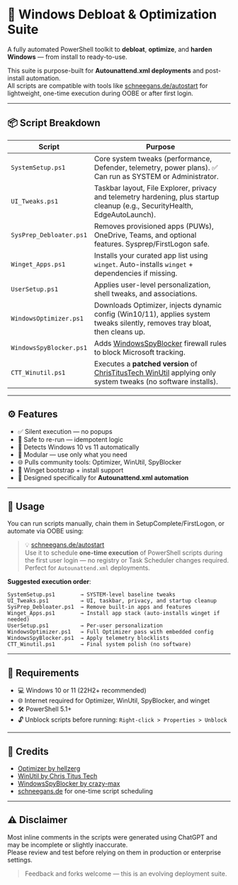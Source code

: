 # 🧰 Windows Debloat & Optimization Suite

A fully automated PowerShell toolkit to **debloat**, **optimize**, and **harden Windows** — from install to ready-to-use.

This suite is purpose-built for **Autounattend.xml deployments** and post-install automation.  
All scripts are compatible with tools like [schneegans.de/autostart](https://schneegans.de) for lightweight, one-time execution during OOBE or after first login.

---

## 📦 Script Breakdown

| Script                   | Purpose |
|--------------------------|---------|
| `SystemSetup.ps1`        | Core system tweaks (performance, Defender, telemetry, power plans). ✅ Can run as SYSTEM or Administrator. |
| `UI_Tweaks.ps1`          | Taskbar layout, File Explorer, privacy and telemetry hardening, plus startup cleanup (e.g., SecurityHealth, EdgeAutoLaunch). |
| `SysPrep_Debloater.ps1`  | Removes provisioned apps (PUWs), OneDrive, Teams, and optional features. Sysprep/FirstLogon safe. |
| `Winget_Apps.ps1`        | Installs your curated app list using `winget`. Auto-installs `winget` + dependencies if missing. |
| `UserSetup.ps1`          | Applies user-level personalization, shell tweaks, and associations. |
| `WindowsOptimizer.ps1`   | Downloads Optimizer, injects dynamic config (Win10/11), applies system tweaks silently, removes tray bloat, then cleans up. |
| `WindowsSpyBlocker.ps1`  | Adds [WindowsSpyBlocker](https://github.com/crazy-max/WindowsSpyBlocker) firewall rules to block Microsoft tracking. |
| `CTT_Winutil.ps1`        | Executes a **patched version** of [ChrisTitusTech WinUtil](https://christitus.com/win) applying only system tweaks (no software installs). |

---

## ⚙️ Features

- ✅ Silent execution — no popups
- 🔁 Safe to re-run — idempotent logic
- 🧠 Detects Windows 10 vs 11 automatically
- 🧩 Modular — use only what you need
- 🌐 Pulls community tools: Optimizer, WinUtil, SpyBlocker
- 💾 Winget bootstrap + install support
- 🧱 Designed specifically for **Autounattend.xml automation**

---

## 🚀 Usage

You can run scripts manually, chain them in SetupComplete/FirstLogon, or automate via OOBE using:

> 💡 [schneegans.de/autostart](https://schneegans.de/autostart)  
> Use it to schedule **one-time execution** of PowerShell scripts during the first user login — no registry or Task Scheduler changes required.  
> Perfect for `Autounattend.xml` deployments.

**Suggested execution order**:
```
SystemSetup.ps1        → SYSTEM-level baseline tweaks
UI_Tweaks.ps1          → UI, taskbar, privacy, and startup cleanup
SysPrep_Debloater.ps1  → Remove built-in apps and features
Winget_Apps.ps1        → Install app stack (auto-installs winget if needed)
UserSetup.ps1          → Per-user personalization
WindowsOptimizer.ps1   → Full Optimizer pass with embedded config
WindowsSpyBlocker.ps1  → Apply telemetry blocklists
CTT_Winutil.ps1        → Final system polish (no software)
```

---

## 📌 Requirements

- 💻 Windows 10 or 11 (22H2+ recommended)
- 🌐 Internet required for Optimizer, WinUtil, SpyBlocker, and winget
- 🛠 PowerShell 5.1+
- 🔓 Unblock scripts before running: `Right-click > Properties > Unblock`

---

## 🤝 Credits

- [Optimizer by hellzerg](https://github.com/hellzerg/optimizer)
- [WinUtil by Chris Titus Tech](https://github.com/ChrisTitusTech/winutil)
- [WindowsSpyBlocker by crazy-max](https://github.com/crazy-max/WindowsSpyBlocker)
- [schneegans.de](https://schneegans.de) for one-time script scheduling

---

## ⚠️ Disclaimer

Most inline comments in the scripts were generated using ChatGPT and may be incomplete or slightly inaccurate.  
Please review and test before relying on them in production or enterprise settings.

> Feedback and forks welcome — this is an evolving deployment suite.
